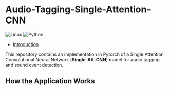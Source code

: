 # Audio-Tagging-Single-Attention-CNN

![Linux](https://img.shields.io/badge/Linux-FCC624?style=for-the-badge&logo=linux&logoColor=black)
![Python](https://img.shields.io/badge/python-3670A0?style=for-the-badge&logo=python&logoColor=ffdd54)

- [Introduction](#Introduction)

This repository contains an implementation in Pytorch of a Single Attention Convolutional Neural Network 
(**Single-Att-CNN**) model for audio tagging and sound event detection.

## How the Application Works
